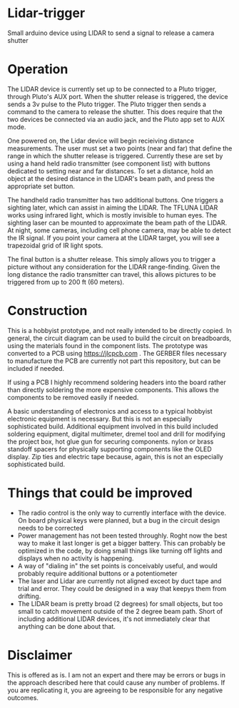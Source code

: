 # Lidar-trigger
Small arduino device using LIDAR to send a signal to release a camera shutter

# Operation
The LIDAR device is currently set up to be connected to a Pluto trigger, through Pluto's AUX port.   When the shutter release is triggered, the device sends a 3v pulse to the Pluto trigger.  The Pluto trigger then sends a command to the camera to release the shutter.    This does require that the two devices be connected via an audio jack, and the Pluto app set to AUX mode.

One powered on, the Lidar device will begin recieiving distance measurements.   The user must set a two points (near and far) that define the range in which the shutter release is triggered.   Currently these are set by using a hand held radio transmitter (see component list) with buttons dedicated to setting near and far distances. To set a distance, hold an object at the desired distance in the LIDAR's beam path, and press the appropriate set button.

The handheld radio transmitter has two additional buttons.  One triggers a sighting later, which can assist in aiming the LIDAR.   The TFLUNA LIDAR works using infrared light, which is mostly invisible to human eyes.   The sighting laser can be mounted to approximate the beam path of the LIDAR.  At night, some cameras, including cell phone camera, may be able to detect the IR signal.  If you point your camera at the LIDAR target, you will see a trapezoidal grid of IR light spots. 

The final button is a shutter release.  This simply allows you to trigger a picture without any consideration for the LIDAR range-finding.  Given the long distance the radio transmitter can travel,  this allows pictures to be triggered from up to 200 ft (60 meters).  

# Construction
This is a hobbyist prototype, and not really intended to be directly copied.  In general, the circuit diagram can be used to build the circuit on breadboards, using the materials found in the component lists. The prototype was converted to a PCB using https://jlcpcb.com .  The GERBER files necessary to manufacture the PCB are currently not part this repository, but can be included if needed.

If using a PCB I highly recommend soldering headers into the board rather than directly soldering the more expensive components.  This allows the components to be removed easily if needed.

A basic understanding of electronics and access to a typical hobbyist electronic equipment is necessary. But this is not an especially sophisticated build.   Additional equipment involved in this build included soldering equipment, digital multimeter, dremel tool and drill for modifying the project box, hot glue gun for securing components. nylon or brass standoff spacers for physically supporting components like the OLED display.  Zip ties and electric tape because, again, this is not an especially sophisticated build.  

# Things that could be improved
* The radio control is the only way to currently interface with the device.  On board physical keys were planned, but a bug in the circuit design needs to be corrected
* Power management has not been tested throughly.  Roght now the best way to make it last longer is get a bigger battery.  This can probably be optimized in the code, by doing small things like turning off lights and displays when no activity is happening.
* A way of "dialing in" the set points is conceivably useful, and would probably require additional buttons or a potentiometer
* The laser and Lidar are currently not aligned exceot by duct tape and trial and error. They could be designed in a way that keepys them from drifting.
* The LIDAR beam is pretty broad (2 degrees) for small objects, but too small to catch movement outside of the 2 degree beam path.  Short of including additional LIDAR devices, it's not immediately clear that anything can be done about that.

# Disclaimer
This is offered as is. I am not an expert and there may be errors or bugs in the approach described here that could cause any number of problems. If you are replicating it, you are agreeing to be responsible for any negative outcomes.   
